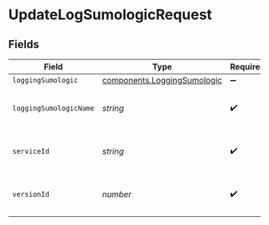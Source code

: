 # UpdateLogSumologicRequest


## Fields

| Field                                                                  | Type                                                                   | Required                                                               | Description                                                            | Example                                                                |
| ---------------------------------------------------------------------- | ---------------------------------------------------------------------- | ---------------------------------------------------------------------- | ---------------------------------------------------------------------- | ---------------------------------------------------------------------- |
| `loggingSumologic`                                                     | [components.LoggingSumologic](../../models/shared/loggingsumologic.md) | :heavy_minus_sign:                                                     | N/A                                                                    |                                                                        |
| `loggingSumologicName`                                                 | *string*                                                               | :heavy_check_mark:                                                     | The name for the real-time logging configuration.                      | test-log-endpoint                                                      |
| `serviceId`                                                            | *string*                                                               | :heavy_check_mark:                                                     | Alphanumeric string identifying the service.                           | SU1Z0isxPaozGVKXdv0eY                                                  |
| `versionId`                                                            | *number*                                                               | :heavy_check_mark:                                                     | Integer identifying a service version.                                 | 1                                                                      |